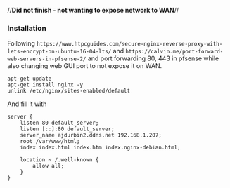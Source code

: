 //**__Did not finish - not wanting to expose network to WAN__**//

### Installation 

Following `https://www.htpcguides.com/secure-nginx-reverse-proxy-with-lets-encrypt-on-ubuntu-16-04-lts/` and `https://calvin.me/port-forward-web-servers-in-pfsense-2/` and port forwarding 80, 443 in pfsense while also changing web GUI port to not expose it on WAN. 

```
apt-get update
apt-get install nginx -y
unlink /etc/nginx/sites-enabled/default
```

And fill it with 

```
server {
    listen 80 default_server;
    listen [::]:80 default_server;
    server_name ajdurbin2.ddns.net 192.168.1.207;
    root /var/www/html;
    index index.html index.htm index.nginx-debian.html;
    
    location ~ /.well-known {
        allow all;
    }
}
```